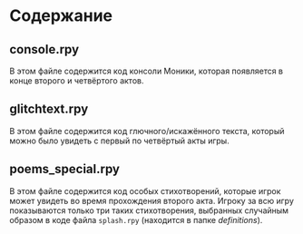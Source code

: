 # Содержание

## console.rpy
В этом файле содержится код консоли Моники, которая появляется в конце второго и четвёртого актов.

## glitchtext.rpy
В этом файле содержится код глючного/искажённого текста, который можно было увидеть с первый по четвёртый акты игры.

## poems_special.rpy
В этом файле содержится код особых стихотворений, которые игрок может увидеть во время прохождения второго акта. Игроку за всю игру показываются только три таких стихотворения, выбранных случайным образом в коде файла `splash.rpy` (находится в папке *definitions*).